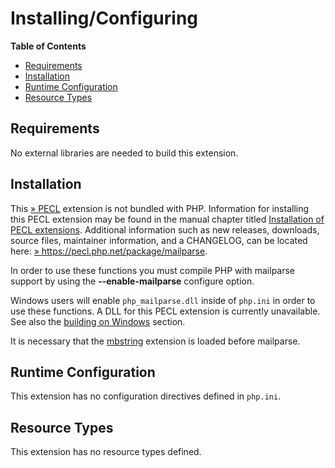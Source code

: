 Installing/Configuring
======================

**Table of Contents**

-   [Requirements](/mailparse/setup.html#Requirements)
-   [Installation](/mailparse/setup.html#Installation)
-   [Runtime
    Configuration](/mailparse/setup.html#Runtime%20Configuration)
-   [Resource Types](/mailparse/setup.html#Resource%20Types)

Requirements
------------

No external libraries are needed to build this extension.

Installation
------------

This <a href="https://pecl.php.net/" class="link external">» PECL</a>
extension is not bundled with PHP. Information for installing this PECL
extension may be found in the manual chapter titled
<a href="/install/pecl.html" class="link">Installation of PECL extensions</a>.
Additional information such as new releases, downloads, source files,
maintainer information, and a CHANGELOG, can be located here:
<a href="https://pecl.php.net/package/mailparse" class="link external">» https://pecl.php.net/package/mailparse</a>.

In order to use these functions you must compile PHP with mailparse
support by using the **--enable-mailparse** configure option.

Windows users will enable `php_mailparse.dll` inside of `php.ini` in
order to use these functions. A DLL for this PECL extension is currently
unavailable. See also the
<a href="/install/windows/legacy/index.html#install.windows.legacy.building" class="link">building on Windows</a>
section.

It is necessary that the
<a href="/ref/mbstring.html" class="link">mbstring</a> extension is
loaded before mailparse.

Runtime Configuration
---------------------

This extension has no configuration directives defined in `php.ini`.

Resource Types
--------------

This extension has no resource types defined.
